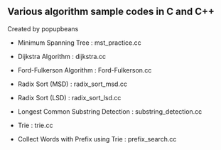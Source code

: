 Various algorithm sample codes in C and C++
-----------------------------------------

Created by popupbeans

- Minimum Spanning Tree                : mst_practice.cc

- Dijkstra Algorithm                   : dijkstra.cc

- Ford-Fulkerson Algorithm             : Ford-Fulkerson.cc

- Radix Sort (MSD)                     : radix_sort_msd.cc

- Radix Sort (LSD)                     : radix_sort_lsd.cc

- Longest Common Substring Detection   : substring_detection.cc 

- Trie                                 : trie.cc

- Collect Words with Prefix using Trie : prefix_search.cc

